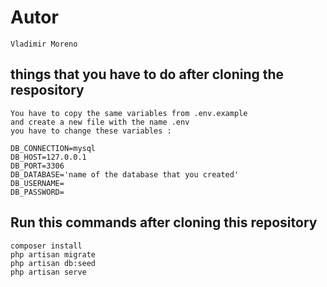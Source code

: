 # Autor

    Vladimir Moreno

## things that you have to do after cloning the respository
    You have to copy the same variables from .env.example
    and create a new file with the name .env
    you have to change these variables :

    DB_CONNECTION=mysql
    DB_HOST=127.0.0.1
    DB_PORT=3306
    DB_DATABASE='name of the database that you created'
    DB_USERNAME=
    DB_PASSWORD=

## Run this commands after cloning this repository
    composer install
    php artisan migrate
    php artisan db:seed
    php artisan serve
